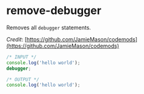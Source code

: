 # remove-debugger

Removes all `debugger` statements.

_Credit_: [https://github.com/JamieMason/codemods](https://github.com/JamieMason/codemods)

```js
/* INPUT */
console.log('hello world');
debugger;

/* OUTPUT */
console.log('hello world');
```
